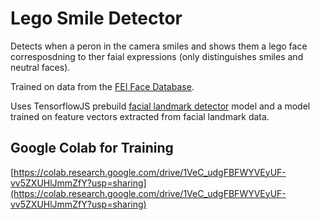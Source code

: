 # Lego Smile Detector

Detects when a peron in the camera smiles and shows them a lego face corresposdning to ther faial expressions (only distinguishes smiles and neutral faces).

Trained on data from the [FEI Face Database](https://fei.edu.br/~cet/facedatabase.html).

Uses TensorflowJS prebuild [facial landmark detector](https://github.com/tensorflow/tfjs-models/tree/master/face-landmarks-detection) model and
a model trained on feature vectors extracted from facial landmark data.

## Google Colab for Training

[https://colab.research.google.com/drive/1VeC_udgFBFWYVEyUF-vv5ZXUHlJmmZfY?usp=sharing](https://colab.research.google.com/drive/1VeC_udgFBFWYVEyUF-vv5ZXUHlJmmZfY?usp=sharing)
